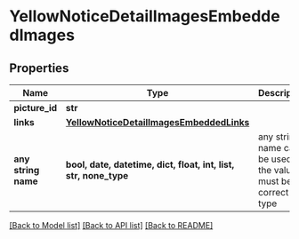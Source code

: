 # YellowNoticeDetailImagesEmbeddedImages


## Properties
Name | Type | Description | Notes
------------ | ------------- | ------------- | -------------
**picture_id** | **str** |  | [optional] 
**links** | [**YellowNoticeDetailImagesEmbeddedLinks**](YellowNoticeDetailImagesEmbeddedLinks.md) |  | [optional] 
**any string name** | **bool, date, datetime, dict, float, int, list, str, none_type** | any string name can be used but the value must be the correct type | [optional]

[[Back to Model list]](../README.md#documentation-for-models) [[Back to API list]](../README.md#documentation-for-api-endpoints) [[Back to README]](../README.md)


